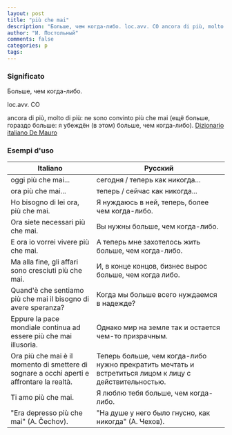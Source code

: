 ```yaml
---
layout: post
title: "più che mai"
description: "Больше, чем когда-либо. loc.avv. CO ancora di più, molto di più: ne sono convinto più che mai (ещё больше, гораздо больше: я убеждён (в этом) больше, чем когда-либо)."
author: "И. Постольный"
comments: false
categories: p
tags:
---
```


### Significato

Больше, чем когда-либо.

loc.avv. CO

ancora di più, molto di più: ne sono convinto più che mai (ещё больше, гораздо больше: я убеждён (в этом) больше, чем когда-либо). [Dizionario italiano De Mauro](https://dizionario.internazionale.it/parola/piu-che-mai)

### Esempi d'uso

|Italiano|Русский|
|------|------|
|oggi più che mai...|сегодня / теперь как никогда...|
|ora più che mai...|теперь / сейчас как никогда...|
|Ho bisogno di lei ora, più che mai.|Я нуждаюсь в ней, теперь, более чем когда-либо.|
|Ora siete necessari più che mai.|Вы нужны больше, чем когда-либо.|
|E ora io vorrei vivere più che mai.|А теперь мне захотелось жить больше, чем когда-либо.|
|Ma alla fine, gli affari sono cresciuti più che mai.|И, в конце концов, бизнес вырос больше, чем когда либо.|
|Quand'è che sentiamo più che mai il bisogno di avere speranza?|Когда мы больше всего нуждаемся в надежде?|
|Eppure la pace mondiale continua ad essere più che mai illusoria.|Однако мир на земле так и остается чем-то призрачным.|
|Ora più che mai è il momento di smettere di sognare a occhi aperti e affrontare la realtà.|Теперь больше, чем когда-либо нужно прекратить мечтать и встретиться лицом к лицу с действительностью.|
|Ti amo più che mai.|Я люблю тебя больше, чем когда-либо.|
|"Era depresso più che mai" (A. Čechov).|"На душе у него было гнусно, как никогда" (А. Чехов).|